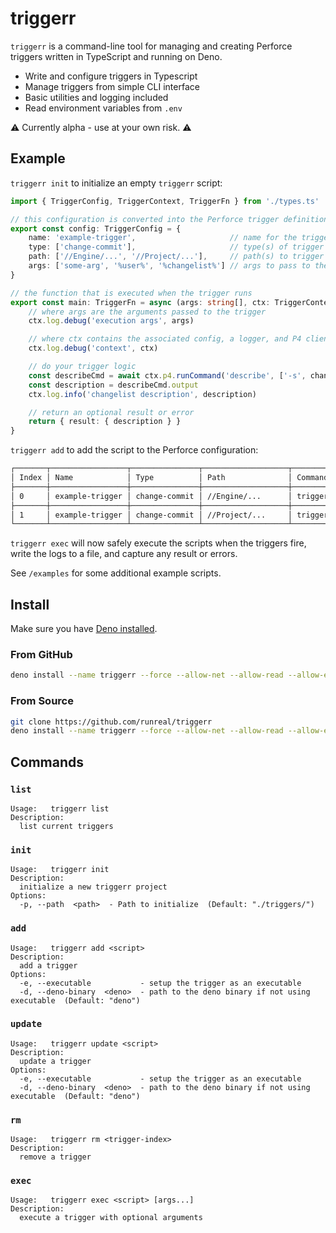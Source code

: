 # triggerr
`triggerr` is a command-line tool for managing and creating Perforce triggers written in TypeScript and running on Deno.

- Write and configure triggers in Typescript
- Manage triggers from simple CLI interface
- Basic utilities and logging included
- Read environment variables from `.env`

⚠️ Currently alpha - use at your own risk. ⚠️

## Example
`triggerr init` to initialize an empty `triggerr` script:

```ts
import { TriggerConfig, TriggerContext, TriggerFn } from './types.ts'

// this configuration is converted into the Perforce trigger definitions
export const config: TriggerConfig = {
	name: 'example-trigger',                     // name for the trigger
	type: ['change-commit'],                     // type(s) of trigger
	path: ['//Engine/...', '//Project/...'],     // path(s) to trigger
	args: ['some-arg', '%user%', '%changelist%'] // args to pass to the trigger
}

// the function that is executed when the trigger runs
export const main: TriggerFn = async (args: string[], ctx: TriggerContext) => {
	// where args are the arguments passed to the trigger
	ctx.log.debug('execution args', args)

	// where ctx contains the associated config, a logger, and P4 client interface
	ctx.log.debug('context', ctx)

	// do your trigger logic
	const describeCmd = await ctx.p4.runCommand('describe', ['-s', changelist])
	const description = describeCmd.output
	ctx.log.info('changelist description', description)

	// return an optional result or error
	return { result: { description } }
}
```

`triggerr add` to add the script to the Perforce configuration:

```sh
┌───────┬─────────────────┬───────────────┬───────────────────┬─────────────────────────────────────────────────────────────────────────────────────────────────────────────────────────────────────────┐
│ Index │ Name            │ Type          │ Path              │ Command                                                                                                                                 │
├───────┼─────────────────┼───────────────┼───────────────────┼─────────────────────────────────────────────────────────────────────────────────────────────────────────────────────────────────────────┤
│ 0     │ example-trigger │ change-commit │ //Engine/...      │ triggerr exec file:///C:/P4/triggers/example-trigger.ts example-arg %user% %changelist%                                                 │
├───────┼─────────────────┼───────────────┼───────────────────┼─────────────────────────────────────────────────────────────────────────────────────────────────────────────────────────────────────────┤
│ 1     │ example-trigger │ change-commit │ //Project/...     │ triggerr exec file:///C:/P4/triggers/example-trigger.ts example-arg %user% %changelist%                                                 │
└───────┴─────────────────┴───────────────┴───────────────────┴─────────────────────────────────────────────────────────────────────────────────────────────────────────────────────────────────────────┘

```

`triggerr exec` will now safely execute the scripts when the triggers fire, write the logs to a file, and capture any result or errors.

See `/examples` for some additional example scripts.

## Install
Make sure you have [Deno installed](https://docs.deno.com/runtime/manual/getting_started/installation).

### From GitHub
```sh
deno install --name triggerr --force --allow-net --allow-read --allow-env --allow-run --allow-write --allow-sys https://raw.githubusercontent.com/runreal/triggerr/main/src/index.ts
```
### From Source
```sh
git clone https://github.com/runreal/triggerr
deno install --name triggerr --force --allow-net --allow-read --allow-env --allow-run --allow-write --allow-sys src/index.ts
```

## Commands
### `list`
```
Usage:   triggerr list
Description:
  list current triggers
```

### `init`
```
Usage:   triggerr init
Description:
  initialize a new triggerr project
Options:                                                        
  -p, --path  <path>  - Path to initialize  (Default: "./triggers/")
```

### `add`
```
Usage:   triggerr add <script>
Description:
  add a trigger
Options:                                               
  -e, --executable           - setup the trigger as an executable                                
  -d, --deno-binary  <deno>  - path to the deno binary if not using executable  (Default: "deno")
```

### `update`
```
Usage:   triggerr update <script>                
Description:
  update a trigger
Options:                                                 
  -e, --executable           - setup the trigger as an executable                                
  -d, --deno-binary  <deno>  - path to the deno binary if not using executable  (Default: "deno")
```

### `rm`
```
Usage:   triggerr rm <trigger-index>                   
Description:
  remove a trigger
```

### `exec`
```
Usage:   triggerr exec <script> [args...]
Description:
  execute a trigger with optional arguments
```


